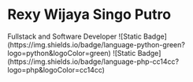 <h1>Rexy Wijaya Singo Putro</h1>
Fullstack and Software Developer
![Static Badge](https://img.shields.io/badge/language-python-green?logo=python&logoColor=green)
![Static Badge](https://img.shields.io/badge/language-php-cc14cc?logo=php&logoColor=cc14cc)
